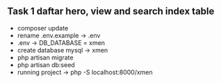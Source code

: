 ## Task 1 daftar hero, view and search index table

* composer update
* rename .env.example -> .env
* .env -> DB_DATABASE = xmen
* create database mysql -> xmen 
* php artisan migrate
* php artisan db:seed
* running project -> php -S localhost:8000/xmen
